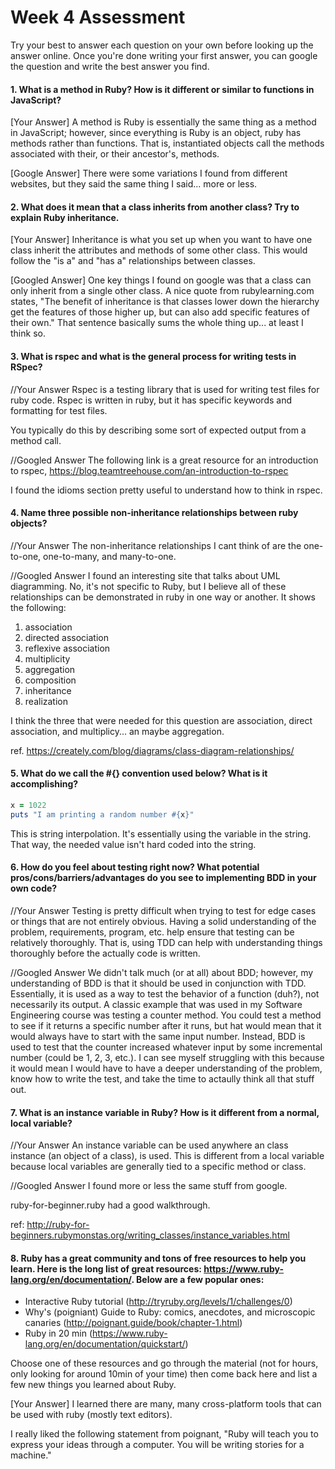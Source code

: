 # Week 4 Assessment

Try your best to answer each question on your own before looking up the answer online. Once you're done writing your first answer, you can google the question and write the best answer you find.


#### 1. What is a method in Ruby? How is it different or similar to functions in JavaScript?

[Your Answer]
A method is Ruby is essentially the same thing as a method in JavaScript; however, since everything is Ruby is an object, ruby has methods rather than functions. That is, instantiated objects call the methods associated with their, or their ancestor's, methods.

[Google Answer]
There were some variations I found from different websites, but they said the same thing I said... more or less.


#### 2. What does it mean that a class inherits from another class? Try to explain Ruby inheritance.


[Your Answer]
Inheritance is what you set up when you want to have one class inherit the attributes and methods of some other class. This would follow the "is a" and "has a" relationships between classes.


[Googled Answer]
One key things I found on google was that a class can only inherit from a single other class. A nice quote from rubylearning.com states, "The benefit of inheritance is that classes lower down the hierarchy get the features of those higher up, but can also add specific features of their own." That sentence basically sums the whole thing up... at least I think so.


#### 3. What is rspec and what is the general process for writing tests in RSpec?

//Your Answer
Rspec is a testing library that is used for writing test files for ruby code. Rspec is written in ruby, but it has specific keywords and formatting for test files.

You typically do this by describing some sort of expected output from a method call.

//Googled Answer
The following link is a great resource for an introduction to rspec, https://blog.teamtreehouse.com/an-introduction-to-rspec

I found the idioms section pretty useful to understand how to think in rspec.


#### 4. Name three possible non-inheritance relationships between ruby objects?

//Your Answer
The non-inheritance relationships I cant think of are the one-to-one, one-to-many, and many-to-one.

//Googled Answer
I found an interesting site that talks about UML diagramming. No, it's not specific to Ruby, but I believe all of these relationships can be demonstrated in ruby in one way or another. It shows the following:

1. association
2. directed association
3. reflexive association
4. multiplicity
5. aggregation
6. composition
7. inheritance
8. realization

I think the three that were needed for this question are association, direct association, and multiplicy... an maybe aggregation.

ref. https://creately.com/blog/diagrams/class-diagram-relationships/

#### 5. What do we call the #{} convention used below? What is it accomplishing?

```ruby
x = 1022
puts "I am printing a random number #{x}"
```
This is string interpolation. It's essentially using the variable in the string. That way, the needed value isn't hard coded into the string.

#### 6. How do you feel about testing right now? What potential pros/cons/barriers/advantages do you see to implementing BDD in your own code?

//Your Answer
Testing is pretty difficult when trying to test for edge cases or things that are not entirely obvious. Having a solid understanding of the problem, requirements, program, etc. help ensure that testing can be relatively thoroughly. That is, using TDD can help with understanding things thoroughly before the actually code is written.

//Googled Answer
We didn't talk much (or at all) about BDD; however, my understanding of BDD is that it should be used in conjunction with TDD. Essentially, it is used as a way to test the behavior of a function (duh?), not necessarily its output. A classic example that was used in my Software Engineering course was testing a counter method. You could test a method to see if it returns a specific number after it runs, but hat would mean that it would always have to start with the same input number. Instead, BDD is used to test that the counter increased whatever input by some incremental number (could be 1, 2, 3, etc.). I can see myself struggling with this because it would mean I would have to have a deeper understanding of the problem, know how to write the test, and take the time to actaully think all that stuff out.

#### 7. What is an instance variable in Ruby? How is it different from a normal, local variable?

//Your Answer
An instance variable can be used anywhere an class instance (an object of a class), is used. This is different from a local variable because local variables are generally tied to a specific method or class.

//Googled Answer
I found more or less the same stuff from google.

ruby-for-beginner.ruby had a good walkthrough.

ref: http://ruby-for-beginners.rubymonstas.org/writing_classes/instance_variables.html

#### 8. Ruby has a great community and tons of free resources to help you learn. Here is the long list of great resources: https://www.ruby-lang.org/en/documentation/. Below are a few popular ones:
- Interactive Ruby tutorial (http://tryruby.org/levels/1/challenges/0)
- Why's (poigniant) Guide to Ruby: comics, anecdotes, and microscopic canaries (http://poignant.guide/book/chapter-1.html)
- Ruby in 20 min (https://www.ruby-lang.org/en/documentation/quickstart/)


Choose one of these resources and go through the material (not for hours, only looking for around 10min of your time) then come back here and list a few new things you learned about Ruby.

[Your Answer]
I learned there are many, many cross-platform tools that can be used with ruby (mostly text editors).

I really liked the following statement from poignant, "Ruby will teach you to express your ideas through a computer. You will be writing stories for a machine."
